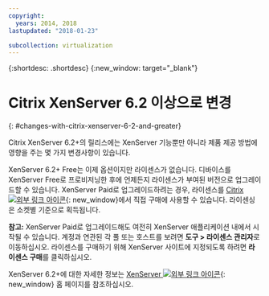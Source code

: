 ```yaml
---
copyright:
  years: 2014, 2018
lastupdated: "2018-01-23"

subcollection: virtualization
---
```

{:shortdesc: .shortdesc}
{:new_window: target="_blank"}

# Citrix XenServer 6.2 이상으로 변경
{: #changes-with-citrix-xenserver-6-2-and-greater}

Citrix XenServer 6.2+의 릴리스에는 XenServer 기능뿐만 아니라 제품 제공 방법에 영향을 주는 몇 가지 변경사항이 있습니다.

XenServer 6.2+ Free는 이제 옵션이지만 라이센스가 없습니다. 디바이스를 XenServer Free로 프로비저닝한 후에 언제든지 라이센스가 부여된 버전으로 업그레이드할 수 있습니다. XenServer Paid로 업그레이드하려는 경우, 라이센스를 [Citrix ![외부 링크 아이콘](../../icons/launch-glyph.svg "외부 링크 아이콘")](http://www.citrix.com/products/xenserver/buy.html){: new_window}에서 직접 구매에 사용할 수 있습니다. 라이센싱은 소켓별 기준으로 획득됩니다.

**참고:** XenServer Paid로 업그레이드해도 여전히 XenServer 애플리케이션 내에서 시작될 수 있습니다. 계정과 연관된 각 풀 또는 호스트를 보려면 **도구 > 라이센스 관리자**로 이동하십시오. 라이센스를 구매하기 위해 XenServer 사이트에 지정되도록 하려면 **라이센스 구매**를 클릭하십시오.

XenServer 6.2+에 대한 자세한 정보는 [XenServer ![외부 링크 아이콘](../../icons/launch-glyph.svg "외부 링크 아이콘")](http://www.citrix.com/products/xenserver/overview.html){: new_window} 홈 페이지를 참조하십시오. 

